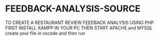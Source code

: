 # FEEDBACK-ANALYSIS-SOURCE

TO CREATE A RESTAURANT REVIEW FEEDBACK ANALYSIS USING PHP
FIRST INSTALL XAMPP IN YOUR PC
THEN START APACHE and MYSQL 
create your file in vscode and then run

